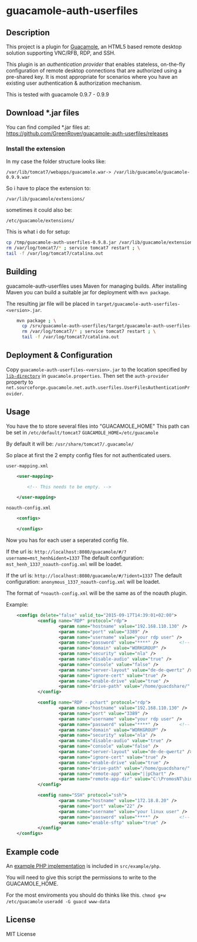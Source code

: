 # guacamole-auth-userfiles

## Description

This project is a plugin for [Guacamole](http://guac-dev.org), an HTML5 based
remote desktop solution supporting VNC/RFB, RDP, and SSH.

This plugin is an _authentication provider_ that enables stateless, on-the-fly
configuration of remote desktop connections that are authorized using a
pre-shared key. It is most appropriate for scenarios where you have an existing
user authentication & authorization mechanism.

This is tested with guacamole 0.9.7 - 0.9.9

## Download *.jar files

You can find compiled *.jar files at:
https://github.com/GreenRover/guacamole-auth-userfiles/releases


### Install the extension

In my case the folder structure looks like:

```
/var/lib/tomcat7/webapps/guacamole.war-> /var/lib/guacamole/guacamole-0.9.9.war
```

So i have to place the extension to:

```
/var/lib/guacamole/extensions/
```

sometimes it could also be:

```
/etc/guacamole/extensions/
```

This is what i do for setup:

```bash
cp /tmp/guacamole-auth-userfiles-0.9.8.jar /var/lib/guacamole/extensions/ ; \
rm /var/log/tomcat7/* ; service tomcat7 restart ; \
tail -f /var/log/tomcat7/catalina.out
```


## Building

guacamole-auth-userfiles uses Maven for managing builds. After installing Maven you can build a
suitable jar for deployment with `mvn package`.

The resulting jar file will be placed in `target/guacamole-auth-userfiles-<version>.jar`.

```bash
    mvn package ; \
      cp /srv/guacamole-auth-userfiles/target/guacamole-auth-userfiles-0.9.8.jar /var/lib/guacamole/extensions/ ; \
      rm /var/log/tomcat7/* ; service tomcat7 restart ; \
      tail -f /var/log/tomcat7/catalina.out
```

## Deployment & Configuration

Copy `guacamole-auth-userfiles-<version>.jar` to the location specified by
[`lib-directory`][config-classpath] in `guacamole.properties`. Then set the
`auth-provider` property to `net.sourceforge.guacamole.net.auth.userfiles.UserFilesAuthenticationProvider`.

[config-classpath]: http://guac-dev.org/doc/gug/configuring-guacamole.html#idp380240

## Usage

You have the to store several files into "GUACAMOLE_HOME"
This path can be set in `/etc/default/tomcat7`
`GUACAMOLE_HOME=/etc/guacamole`

By default it will be:
`/usr/share/tomcat7/.guacamole/`

So place at first the 2 empty  config files for not authenticated users.

`user-mapping.xml`
```xml
    <user-mapping>

        <!-- This needs to be empty. -->

    </user-mapping>
```

`noauth-config.xml`
```xml
    <configs>

    </configs>
```

Now you has for each user a seperated config file.

If the url is: `http://localhost:8080/guacamole/#/?username=mst_henh&ident=1337`
The default configuration: `mst_henh_1337_noauth-config.xml` will be loadet.

If the url is: `http://localhost:8080/guacamole/#/?ident=1337`
The default configuration: `anonymous_1337_noauth-config.xml` will be loadet.

The format of `*noauth-config.xml` will be the same as of the noauth plugin.

Example:
```xml
    <configs delete="false" valid_to="2015-09-17T14:39:01+02:00">
            <config name="RDP" protocol="rdp">
                    <param name="hostname" value="192.168.110.130" />      <!-- FQDN oder IP des Zielhost -->
                    <param name="port" value="3389" />                   <!-- Port, Standard ist 3389 -->
                    <param name="username" value="your rdp user" />       <!-- Anmeldename / Benutzername -->
                    <param name="password" value="****" />        <!-- Password für den Benutzer -->
                    <param name="domain" value="WORKGROUP" />              <!-- Domäne des Benutzer, ggf. Hostname des Ziels -->
                    <param name="security" value="nla" />    
                    <param name="disable-audio" value="true" />          <!-- Audio-Übertragung deaktivieren -->
                    <param name="console" value="false" />                <!-- sorgt z.B. bei Terminalserver dafür die Consolen-Sitzung zu bekommen, ansonsten sinnlos -->
                    <param name="server-layout" value="de-de-qwertz" />  <!-- mit deutscher Tastatur verbinden -->
                    <param name="ignore-cert" value="true" />            <!-- alle Zertifikate akzeptieren -->
                    <param name="enable-drive" value="true" />
                    <param name="drive-path" value="/home/guacdshare/" />
            </config>

            <config name="RDP - pchart" protocol="rdp">
                    <param name="hostname" value="192.168.110.130" />      <!-- FQDN oder IP des Zielhost -->
                    <param name="port" value="3389" />                   <!-- Port, Standard ist 3389 -->
                    <param name="username" value="your rdp user" />       <!-- Anmeldename / Benutzername -->
                    <param name="password" value="****" />        <!-- Password für den Benutzer -->
                    <param name="domain" value="WORKGROUP" />              <!-- Domäne des Benutzer, ggf. Hostname des Ziels -->
                    <param name="security" value="nla" />   
                    <param name="disable-audio" value="true" />          <!-- Audio-Übertragung deaktivieren -->
                    <param name="console" value="false" />                <!-- sorgt z.B. bei Terminalserver dafür die Consolen-Sitzung zu bekommen, ansonsten sinnlos -->
                    <param name="server-layout" value="de-de-qwertz" />  <!-- mit deutscher Tastatur verbinden -->
                    <param name="ignore-cert" value="true" />            <!-- alle Zertifikate akzeptieren -->
                    <param name="enable-drive" value="true" />
                    <param name="drive-path" value="/home/guacdshare/" />
                    <param name="remote-app" value="||pChart" />
                    <param naem="remote-app-dir" value="C:\PromosNT\bin\" />
            </config>

            <config name="SSH" protocol="ssh">
                    <param name="hostname" value="172.18.8.20" />      <!-- FQDN oder IP des Zielhost -->
                    <param name="port" value="22" />                     <!-- Port, Standard ist 22 -->
                    <param name="username" value="your linux user" />             <!-- Anmeldename / Benutzername -->
                    <param name="password" value="****" />        <!-- Password für den Benutzer -->
                    <param name="enable-sftp" value="true" />
            </config>
    </configs>
```

## Example code

An [example PHP implementation][example-php] is included in `src/example/php`.

[example-php]: https://github.com/GreenRover/guacamole-auth-userfiles/blob/master/src/example/php/simple_example.php

You will need to give this script the permissions to write to the GUACAMOLE_HOME.

For the most enviroments you should do thinks like this.
`chmod g+w /etc/guacamole`
`useradd -G guacd www-data`

## License

MIT License

